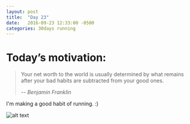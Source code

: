 ```yaml
---
layout: post
title:  "Day 23"
date:   2016-09-23 12:33:00 -0500
categories: 30days running
---
```

# Today’s motivation:

>Your net worth to the world is usually determined by what remains after your bad habits are subtracted from your good ones.
>
>
> -- <cite>Benjamin Franklin</cite>

I'm making a good habit of running. :)

![alt text]({{site.baseurl}}/img/day23.jpg "Day 23 - Snapped a screenshot at 5km")